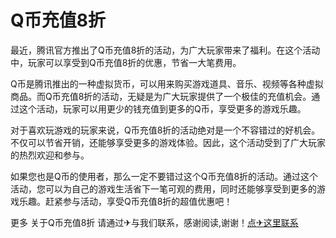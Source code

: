 # Q币充值8折

最近，腾讯官方推出了Q币充值8折的活动，为广大玩家带来了福利。在这个活动中，玩家可以享受到Q币充值8折的优惠，节省一大笔费用。

Q币是腾讯推出的一种虚拟货币，可以用来购买游戏道具、音乐、视频等各种虚拟商品。而Q币充值8折的活动，无疑是为广大玩家提供了一个极佳的充值机会。通过这个活动，玩家可以用更少的钱充值到更多的Q币，享受更多的游戏乐趣。

对于喜欢玩游戏的玩家来说，Q币充值8折的活动绝对是一个不容错过的好机会。不仅可以节省开销，还能够享受更多的游戏体验。因此，这个活动受到了广大玩家的热烈欢迎和参与。

如果您也是Q币的使用者，那么一定不要错过这个Q币充值8折的活动。通过这个活动，您可以为自己的游戏生活省下一笔可观的费用，同时还能够享受到更多的游戏乐趣。赶紧参与活动，享受Q币充值8折的超值优惠吧！

更多 关于Q币充值8折 请通过✈与我们联系，感谢阅读,谢谢！[点✈这里联系](https://d.k02.cc)